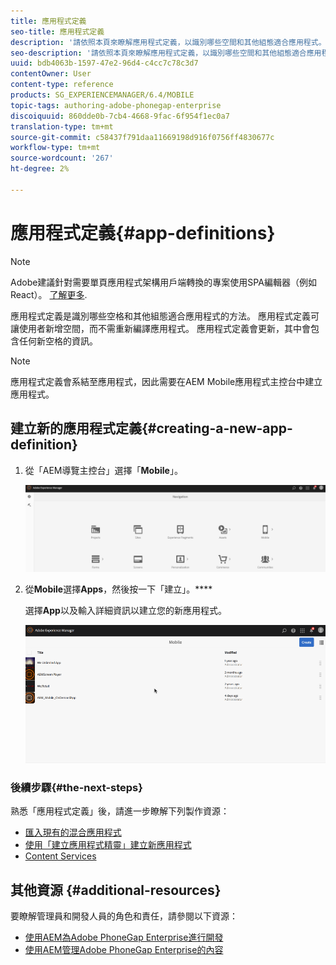 ```yaml
---
title: 應用程式定義
seo-title: 應用程式定義
description: '請依照本頁來瞭解應用程式定義，以識別哪些空間和其他組態適合應用程式。 應用程式定義可讓使用者新增空間，而不需重新編譯應用程式。 '
seo-description: '請依照本頁來瞭解應用程式定義，以識別哪些空間和其他組態適合應用程式。 應用程式定義可讓使用者新增空間，而不需重新編譯應用程式。 '
uuid: bdb4063b-1597-47e2-96d4-c4cc7c78c3d7
contentOwner: User
content-type: reference
products: SG_EXPERIENCEMANAGER/6.4/MOBILE
topic-tags: authoring-adobe-phonegap-enterprise
discoiquuid: 860dde0b-7cb4-4668-9fac-6f954f1ec0a7
translation-type: tm+mt
source-git-commit: c58437f791daa11669198d916f0756ff4830677c
workflow-type: tm+mt
source-wordcount: '267'
ht-degree: 2%

---
```



# 應用程式定義{#app-definitions}

>[!NOTE]
>
>Adobe建議針對需要單頁應用程式架構用戶端轉換的專案使用SPA編輯器（例如React）。 [了解更多](/help/sites-developing/spa-overview.md).

應用程式定義是識別哪些空格和其他組態適合應用程式的方法。 應用程式定義可讓使用者新增空間，而不需重新編譯應用程式。 應用程式定義會更新，其中會包含任何新空格的資訊。

>[!NOTE]
>
>應用程式定義會系結至應用程式，因此需要在AEM Mobile應用程式主控台中建立應用程式。

## 建立新的應用程式定義{#creating-a-new-app-definition}

1. 從「AEM導覽主控台」選擇「**Mobile**」。

   ![chlimage_1-170](assets/chlimage_1-170.png)

1. 從&#x200B;**Mobile**&#x200B;選擇&#x200B;**Apps**，然後按一下「建立」。****

   選擇&#x200B;**App**&#x200B;以及輸入詳細資訊以建立您的新應用程式。

   ![chlimage_1-11](assets/chlimage_1-11.gif)

### 後續步驟{#the-next-steps}

熟悉「應用程式定義」後，請進一步瞭解下列製作資源：

* [匯入現有的混合應用程式](/help/mobile/phonegap-adding-content-to-imported-app.md)
* [使用「建立應用程式精靈」建立新應用程式](/help/mobile/phonegap-create-new-app.md)
* [Content Services](/help/mobile/develop-content-as-a-service.md)

## 其他資源 {#additional-resources}

要瞭解管理員和開發人員的角色和責任，請參閱以下資源：

* [使用AEM為Adobe PhoneGap Enterprise進行開發](/help/mobile/developing-in-phonegap.md)
* [使用AEM管理Adobe PhoneGap Enterprise的內容](/help/mobile/administer-phonegap.md)

